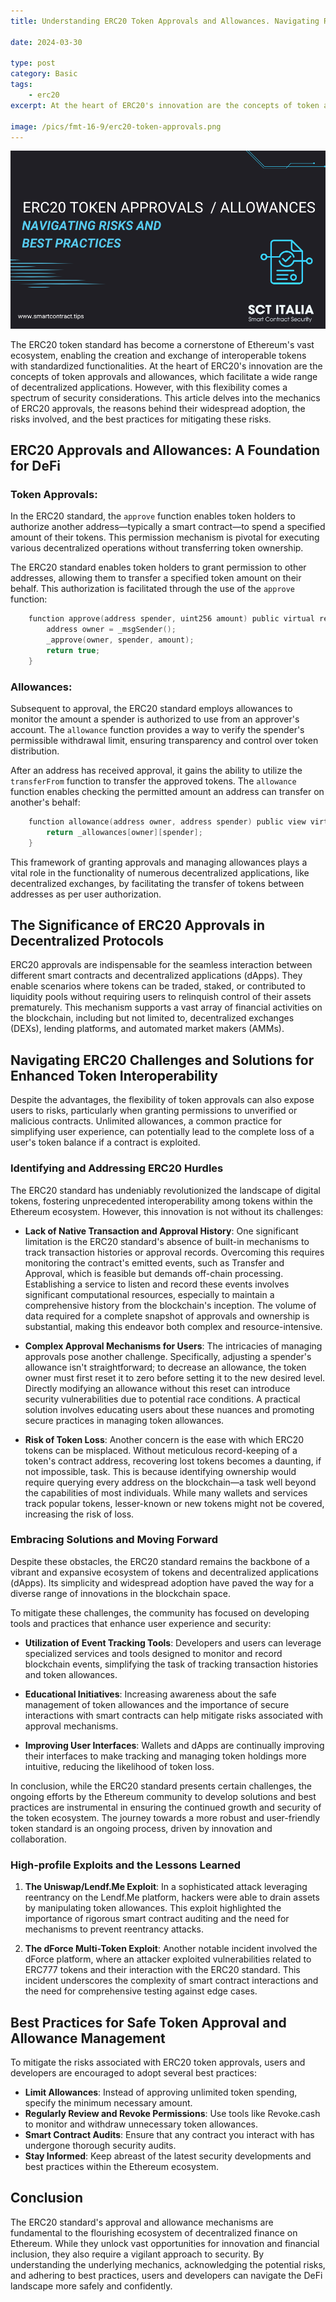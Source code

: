 ```yaml
---
title: Understanding ERC20 Token Approvals and Allowances. Navigating Risks and Best Practices

date: 2024-03-30

type: post
category: Basic
tags: 
    - erc20
excerpt: At the heart of ERC20's innovation are the concepts of token approvals and allowances. This article delves into the mechanics of ERC20 approvals, the reasons behind their widespread adoption, the risks involved, and the best practices for mitigating these risks.

image: /pics/fmt-16-9/erc20-token-approvals.png
---
```

![cover erc20 approvals](/pics/fmt-16-9/erc20-token-approvals.png)


The ERC20 token standard has become a cornerstone of Ethereum's vast ecosystem, enabling the creation and exchange of interoperable tokens with standardized functionalities. At the heart of ERC20's innovation are the concepts of token approvals and allowances, which facilitate a wide range of decentralized applications. However, with this flexibility comes a spectrum of security considerations. This article delves into the mechanics of ERC20 approvals, the reasons behind their widespread adoption, the risks involved, and the best practices for mitigating these risks.

## ERC20 Approvals and Allowances: A Foundation for DeFi

### Token Approvals:
In the ERC20 standard, the `approve` function enables token holders to authorize another address—typically a smart contract—to spend a specified amount of their tokens. This permission mechanism is pivotal for executing various decentralized operations without transferring token ownership.

The ERC20 standard enables token holders to grant permission to other addresses, allowing them to transfer a specified token amount on their behalf. This authorization is facilitated through the use of the `approve` function:
```c
    function approve(address spender, uint256 amount) public virtual returns (bool) {
        address owner = _msgSender();
        _approve(owner, spender, amount);
        return true;
    }
```
### Allowances:
Subsequent to approval, the ERC20 standard employs allowances to monitor the amount a spender is authorized to use from an approver's account. The `allowance` function provides a way to verify the spender's permissible withdrawal limit, ensuring transparency and control over token distribution.

After an address has received approval, it gains the ability to utilize the `transferFrom` function to transfer the approved tokens. The `allowance` function enables checking the permitted amount an address can transfer on another's behalf:

```c
    function allowance(address owner, address spender) public view virtual returns (uint256) {
        return _allowances[owner][spender];
    }
```

This framework of granting approvals and managing allowances plays a vital role in the functionality of numerous decentralized applications, like decentralized exchanges, by facilitating the transfer of tokens between addresses as per user authorization.


## The Significance of ERC20 Approvals in Decentralized Protocols

ERC20 approvals are indispensable for the seamless interaction between different smart contracts and decentralized applications (dApps). They enable scenarios where tokens can be traded, staked, or contributed to liquidity pools without requiring users to relinquish control of their assets prematurely. This mechanism supports a vast array of financial activities on the blockchain, including but not limited to, decentralized exchanges (DEXs), lending platforms, and automated market makers (AMMs).


## Navigating ERC20 Challenges and Solutions for Enhanced Token Interoperability
Despite the advantages, the flexibility of token approvals can also expose users to risks, particularly when granting permissions to unverified or malicious contracts. Unlimited allowances, a common practice for simplifying user experience, can potentially lead to the complete loss of a user's token balance if a contract is exploited.
### Identifying and Addressing ERC20 Hurdles

The ERC20 standard has undeniably revolutionized the landscape of digital tokens, fostering unprecedented interoperability among tokens within the Ethereum ecosystem. However, this innovation is not without its challenges:

- **Lack of Native Transaction and Approval History**: One significant limitation is the ERC20 standard's absence of built-in mechanisms to track transaction histories or approval records. Overcoming this requires monitoring the contract's emitted events, such as Transfer and Approval, which is feasible but demands off-chain processing. Establishing a service to listen and record these events involves significant computational resources, especially to maintain a comprehensive history from the blockchain's inception. The volume of data required for a complete snapshot of approvals and ownership is substantial, making this endeavor both complex and resource-intensive.

- **Complex Approval Mechanisms for Users**: The intricacies of managing approvals pose another challenge. Specifically, adjusting a spender's allowance isn't straightforward; to decrease an allowance, the token owner must first reset it to zero before setting it to the new desired level. Directly modifying an allowance without this reset can introduce security vulnerabilities due to potential race conditions. A practical solution involves educating users about these nuances and promoting secure practices in managing token allowances.

- **Risk of Token Loss**: Another concern is the ease with which ERC20 tokens can be misplaced. Without meticulous record-keeping of a token's contract address, recovering lost tokens becomes a daunting, if not impossible, task. This is because identifying ownership would require querying every address on the blockchain—a task well beyond the capabilities of most individuals. While many wallets and services track popular tokens, lesser-known or new tokens might not be covered, increasing the risk of loss.

### Embracing Solutions and Moving Forward

Despite these obstacles, the ERC20 standard remains the backbone of a vibrant and expansive ecosystem of tokens and decentralized applications (dApps). Its simplicity and widespread adoption have paved the way for a diverse range of innovations in the blockchain space.

To mitigate these challenges, the community has focused on developing tools and practices that enhance user experience and security:

- **Utilization of Event Tracking Tools**: Developers and users can leverage specialized services and tools designed to monitor and record blockchain events, simplifying the task of tracking transaction histories and token allowances.
  
- **Educational Initiatives**: Increasing awareness about the safe management of token allowances and the importance of secure interactions with smart contracts can help mitigate risks associated with approval mechanisms.
  
- **Improving User Interfaces**: Wallets and dApps are continually improving their interfaces to make tracking and managing token holdings more intuitive, reducing the likelihood of token loss.

In conclusion, while the ERC20 standard presents certain challenges, the ongoing efforts by the Ethereum community to develop solutions and best practices are instrumental in ensuring the continued growth and security of the token ecosystem. The journey towards a more robust and user-friendly token standard is an ongoing process, driven by innovation and collaboration.


### High-profile Exploits and the Lessons Learned

1. **The Uniswap/Lendf.Me Exploit**:
   In a sophisticated attack leveraging reentrancy on the Lendf.Me platform, hackers were able to drain assets by manipulating token allowances. This exploit highlighted the importance of rigorous smart contract auditing and the need for mechanisms to prevent reentrancy attacks.

2. **The dForce Multi-Token Exploit**:
   Another notable incident involved the dForce platform, where an attacker exploited vulnerabilities related to ERC777 tokens and their interaction with the ERC20 standard. This incident underscores the complexity of smart contract interactions and the need for comprehensive testing against edge cases.



## Best Practices for Safe Token Approval and Allowance Management

To mitigate the risks associated with ERC20 token approvals, users and developers are encouraged to adopt several best practices:

- **Limit Allowances**: Instead of approving unlimited token spending, specify the minimum necessary amount.
- **Regularly Review and Revoke Permissions**: Use tools like Revoke.cash to monitor and withdraw unnecessary token allowances.
- **Smart Contract Audits**: Ensure that any contract you interact with has undergone thorough security audits.
- **Stay Informed**: Keep abreast of the latest security developments and best practices within the Ethereum ecosystem.

## Conclusion

The ERC20 standard's approval and allowance mechanisms are fundamental to the flourishing ecosystem of decentralized finance on Ethereum. While they unlock vast opportunities for innovation and financial inclusion, they also require a vigilant approach to security. By understanding the underlying mechanics, acknowledging the potential risks, and adhering to best practices, users and developers can navigate the DeFi landscape more safely and confidently.